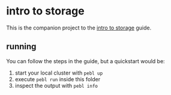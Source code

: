 # intro to storage

This is the companion project to the
[intro to storage](https://docs.pebl.io/guides/python/storage) guide.

## running

You can follow the steps in the guide, but a quickstart would be:

  1. start your local cluster with `pebl up`
  2. execute `pebl run` inside this folder
  3. inspect the output with `pebl info`

